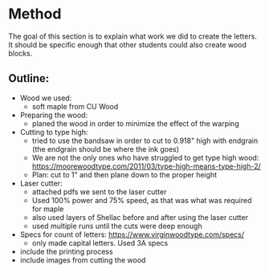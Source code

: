 # Method

The goal of this section is to explain what work we did to create the letters. It should be specific enough that other students could also create wood blocks.

## Outline:

- Wood we used:
    - soft maple from CU Wood
- Preparing the wood:
    - planed the wood in order to minimize the effect of the warping
- Cutting to type high:
    - tried to use the bandsaw in order to cut to 0.918" high with endgrain (the endgrain should be where the ink goes)
    - We are not the only ones who have struggled to get type high wood: https://moorewoodtype.com/2011/03/type-high-means-type-high-2/
    - Plan: cut to 1" and then plane down to the proper height
- Laser cutter:
    - attached pdfs we sent to the laser cutter
    - Used 100% power and 75% speed, as that was what was required for maple
    - also used layers of Shellac before and after using the laser cutter
    - used multiple runs until the cuts were deep enough
- Specs for count of letters: https://www.virginwoodtype.com/specs/
    - only made capital letters. Used 3A specs
- include the printing process
- include images from cutting the wood

